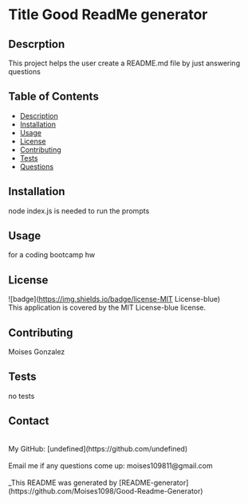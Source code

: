 # Title Good ReadMe generator

## Descrption
This project helps the user create a README.md file by just answering questions

## Table of Contents
- [Description](#description)
- [Installation](#installation)
- [Usage](#usage)
- [License](#license)
- [Contributing](#contributing)
- [Tests](#tests)
- [Questions](#questions)

## Installation
node index.js is needed to run the prompts

## Usage
for a coding bootcamp hw

## License
![badge](https://img.shields.io/badge/license-MIT License-blue)
<br />
This application is covered by the MIT License-blue license. 

## Contributing
Moises Gonzalez

## Tests
no tests

## Contact
<br />
My GitHub: [undefined](https://github.com/undefined)<br />
<br />
Email me if any questions come up: moises109811@gmail.com<br /><br />
_This README was generated by [README-generator](https://github.com/Moises1098/Good-Readme-Generator)








